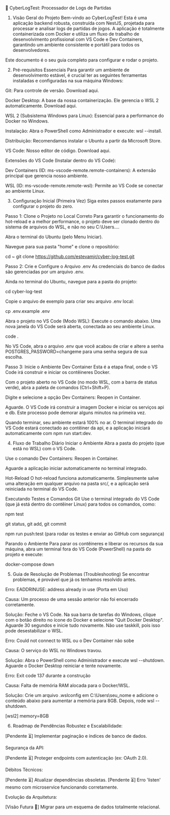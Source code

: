 🚀 CyberLogTest: Processador de Logs de Partidas
1. Visão Geral do Projeto
Bem-vindo ao CyberLogTest! Esta é uma aplicação backend robusta, construída com NestJS, projetada para processar e analisar logs de partidas de jogos. A aplicação é totalmente containerizada com Docker e utiliza um fluxo de trabalho de desenvolvimento profissional com VS Code e Dev Containers, garantindo um ambiente consistente e portátil para todos os desenvolvedores.

Este documento é o seu guia completo para configurar e rodar o projeto.

2. Pré-requisitos Essenciais
Para garantir um ambiente de desenvolvimento estável, é crucial ter as seguintes ferramentas instaladas e configuradas na sua máquina Windows:

Git: Para controle de versão. Download aqui.

Docker Desktop: A base da nossa containerização. Ele gerencia o WSL 2 automaticamente. Download aqui.

WSL 2 (Subsistema Windows para Linux): Essencial para a performance do Docker no Windows.

Instalação: Abra o PowerShell como Administrador e execute: wsl --install.

Distribuição: Recomendamos instalar o Ubuntu a partir da Microsoft Store.

VS Code: Nosso editor de código. Download aqui.

Extensões do VS Code (Instalar dentro do VS Code):

Dev Containers (ID: ms-vscode-remote.remote-containers): A extensão principal que gerencia nosso ambiente.

WSL (ID: ms-vscode-remote.remote-wsl): Permite ao VS Code se conectar ao ambiente Linux.

3. Configuração Inicial (Primeira Vez)
Siga estes passos exatamente para configurar o projeto do zero.

Passo 1: Clone o Projeto no Local Correto
Para garantir o funcionamento do hot-reload e a melhor performance, o projeto deve ser clonado dentro do sistema de arquivos do WSL, e não no seu C:\Users\....

Abra o terminal do Ubuntu (pelo Menu Iniciar).

Navegue para sua pasta "home" e clone o repositório:

cd ~
git clone https://github.com/estevamjr/cyber-log-test.git

Passo 2: Crie e Configure o Arquivo .env
As credenciais do banco de dados são gerenciadas por um arquivo .env.

Ainda no terminal do Ubuntu, navegue para a pasta do projeto:

cd cyber-log-test

Copie o arquivo de exemplo para criar seu arquivo .env local:

cp .env.example .env

Abra o projeto no VS Code (Modo WSL): Execute o comando abaixo. Uma nova janela do VS Code será aberta, conectada ao seu ambiente Linux.

code .

No VS Code, abra o arquivo .env que você acabou de criar e altere a senha POSTGRES_PASSWORD=changeme para uma senha segura de sua escolha.

Passo 3: Inicie o Ambiente Dev Container
Esta é a etapa final, onde o VS Code irá construir e iniciar os contêineres Docker.

Com o projeto aberto no VS Code (no modo WSL, com a barra de status verde), abra a paleta de comandos (Ctrl+Shift+P).

Digite e selecione a opção Dev Containers: Reopen in Container.

Aguarde. O VS Code irá construir a imagem Docker e iniciar os serviços api e db. Este processo pode demorar alguns minutos na primeira vez.

Quando terminar, seu ambiente estará 100% no ar. O terminal integrado do VS Code estará conectado ao contêiner da api, e a aplicação iniciará automaticamente com npm run start:dev.

4. Fluxo de Trabalho Diário
Iniciar o Ambiente
Abra a pasta do projeto (que está no WSL) com o VS Code.

Use o comando Dev Containers: Reopen in Container.

Aguarde a aplicação iniciar automaticamente no terminal integrado.

Hot-Reload
O hot-reload funciona automaticamente. Simplesmente salve uma alteração em qualquer arquivo na pasta src/, e a aplicação será reiniciada no terminal do VS Code.

Executando Testes e Comandos Git
Use o terminal integrado do VS Code (que já está dentro do contêiner Linux) para todos os comandos, como:

npm test

git status, git add, git commit

npm run push:test (para rodar os testes e enviar ao GitHub com segurança)

Parando o Ambiente
Para parar os contêineres e liberar os recursos da sua máquina, abra um terminal fora do VS Code (PowerShell) na pasta do projeto e execute:

docker-compose down

5. Guia de Resolução de Problemas (Troubleshooting)
Se encontrar problemas, é provável que já os tenhamos resolvido antes.

Erro: EADDRINUSE: address already in use (Porta em Uso)

Causa: Um processo de uma sessão anterior não foi encerrado corretamente.

Solução: Feche o VS Code. Na sua barra de tarefas do Windows, clique com o botão direito no ícone do Docker e selecione "Quit Docker Desktop". Aguarde 30 segundos e inicie tudo novamente. Não use taskkill, pois isso pode desestabilizar o WSL.

Erro: Could not connect to WSL ou o Dev Container não sobe

Causa: O serviço do WSL no Windows travou.

Solução: Abra o PowerShell como Administrador e execute wsl --shutdown. Aguarde o Docker Desktop reiniciar e tente novamente.

Erro: Exit code 137 durante a construção

Causa: Falta de memória RAM alocada para o Docker/WSL.

Solução: Crie um arquivo .wslconfig em C:\Users\seu_nome e adicione o conteúdo abaixo para aumentar a memória para 8GB. Depois, rode wsl --shutdown.

[wsl2]
memory=8GB

6. Roadmap de Pendências
Robustez e Escalabilidade:

[Pendente ⏳] Implementar paginação e índices de banco de dados.

Segurança da API:

[Pendente ⏳] Proteger endpoints com autenticação (ex: OAuth 2.0).

Débitos Técnicos:

[Pendente ⏳] Atualizar dependências obsoletas.
[Pendente ⏳] Erro 'listen' mesmo com microservice funcionando corretamente.

Evolução da Arquitetura:

[Visão Futura 🚀] Migrar para um esquema de dados totalmente relacional.